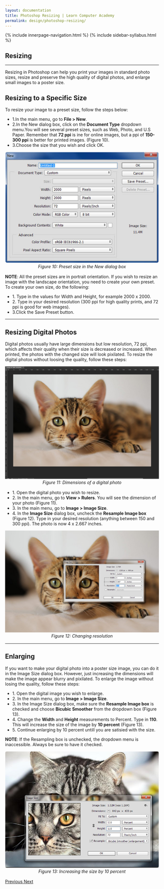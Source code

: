 ```yaml
---
layout: documentation
title: Photoshop Resizing | Learn Computer Academy
permalink: design/photoshop-resizing/
---
```

<div class="loader">
{% include innerpage-navigation.html %}
{% include sidebar-syllabus.html %}
<div class="page-content">
 <div class="content-wrapper">
  <div class="row">
   <div class="col-md-9 content">
    <!-- Your content goes started here -->
    <div class="doc-content">
     <h2>Resizing</h2>
     <hr>
     <div class="row">
      <div class="col-md-12">
       <div class="text-block">
        <p>Resizing in Photoshop can help you print your images in standard photo sizes, resize and preserve the high quality of digital photos, and enlarge small images to a poster size.</p>
        <h2>Resizing to a Specific Size</h2>
        <p>To resize your image to a preset size, follow the steps below:</p>
        <ul>
         <li>1.In the main menu, go to <b>File > New</b>. </li>
         <li>2.In the New dialog box, click on the <b>Document Type</b> dropdown menu.You will see several preset sizes, such as Web, Photo, and U.S Paper. Remember that <b>72 ppi</b> is ine for online images, but a ppi of <b>150-300 ppi</b> is better for printed images. (Figure 10). </li>
         <li>3.Choose the size that you wish and click OK.</li>
        </ul>
        <div class="img-block" style="text-align: center;margin-bottom: 1rem;">
         <img src="{{ site.baseurl }}/../assets/img/ps-interface.jpg" alt="PS Interface" class="img-fluid">
         <span style="display: block;">
          <i>Figure 10: Preset size in the New dialog box</i>
         </span>
        </div>
        <p class="note">
         <b>NOTE</b>: All the preset sizes are in portrait orientation. If you wish to resize an image with the landscape orientation, you need to create your own preset. To create your own size, do the following:
        </p>
        <ul>
         <li>1. Type in the values for Width and Height, for example 2000 x 2000.</li>
         <li>2. Type in your desired resolution (300 ppi for high quality prints, and 72 ppi is good for web images).</li>
         <li>3.Click the Save Preset button.</li>
        </ul>
       </div>
      </div>
     </div>
     <hr>
     <h2>Resizing Digital Photos</h2>
     <p>Digital photos usually have large dimensions but low resolution, 72 ppi, which affects their quality when their size is decreased or increased. When printed, the photos with the changed size will look pixilated. To resize the digital photos without loosing the quality, follow these steps:</p>
     <div class="img-block" style="text-align: center;margin-bottom: 1rem;">
      <img src="{{ site.baseurl }}/../assets/img/cat-resize.jpg" alt="cat" class="img-fluid">
      <span style="display: block;">
       <i>Figure 11: Dimensions of a digital photo</i>
      </span>
     </div>
     <ul>
      <li>1. Open the digital photo you wish to resize.</li>
      <li>2. In the main menu, go to <b>View > Rulers</b>. You will see the dimension of your photo (Figure 11). </li>
      <li>3. In the main menu, go to <b>Image > Image Size</b>. </li>
      <li>4. In the <b>Image Size</b> dialog box, uncheck the <b>Resample Image box</b> (Figure 12). Type in your desired resolution (anything between 150 and 300 ppi). The photo is now 4 x 2.667 inches. </li>
     </ul>
     <div class="img-block" style="text-align: center;margin-bottom: 1rem;">
      <img src="{{ site.baseurl }}/../assets/img/cat-resize-dialog.jpg" alt="cat" class="img-fluid">
      <span style="display: block;">
       <i>Figure 12: Changing resolution</i>
      </span>
     </div>
     <hr>
     <h2>Enlarging</h2>
     <p>If you want to make your digital photo into a poster size image, you can do it in the Image Size dialog box. However, just increasing the dimensions will make the image appear blurry and pixilated. To enlarge the image without losing the quality, follow these steps:</p>
     <ul>
      <li>1. Open the digital image you wish to enlarge.</li>
      <li>2. In the main menu, go to <b>Image > Image Size</b>. </li>
      <li>3. In the Image Size dialog box, make sure the <b>Resample Image box</b> is checked and choose <b>Bicubic Smoother</b> from the dropdown box (Figure 13). </li>
      <li>4. Change the <b>Width</b> and <b>Height</b> measurements to Percent. Type in <b>110</b>. This will increase the size of the image by <b>10 percent</b> (Figure 13). </li>
      <li>5. Continue enlarging by 10 percent untill you are satisied with the size.</li>
     </ul>
     <p class="note">
      <b>NOTE</b>: If the Resampling box is unchecked, the dropdown menu is inaccessible. Always be sure to have it checked.
     </p>
     <div class="img-block" style="text-align: center;margin-bottom: 1rem;">
      <img src="{{ site.baseurl }}/../assets/img/cat-enlarge.jpg" alt="cat" class="img-fluid">
      <span style="display: block;">
       <i>Figure 13: Increasing the size by 10 percent</i>
      </span>
     </div>
    </div>
    <!-- /.Your content goes ends here -->
    <div class="footer-btn d-flex justify-content-between">
     <a href="/design/photoshop-layers" class="btn">
      <i class="fas fa-arrow-circle-left"></i>Previous </a>
     <a href="/design/photoshop-saving" class="btn">Next <i class="fas fa-arrow-circle-right"></i>
     </a>
    </div>
    <!-- /.End of footer button -->
   </div>
   <!-- Right Sidebar Start--> <?php include '../../includes/right-sidebar-innerpage.php'; ?>
   <!-- Right-Sidebar End -->
  </div>
 </div>
